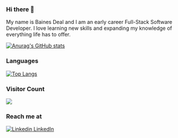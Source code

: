 ### Hi there 👋

My name is Baines Deal and I am an early career Full-Stack Software Developer. I love learning new skills and expanding my knowledge of everything life has to offer.
<!--
**BainesD/BainesD** is a ✨ _special_ ✨ repository because its `README.md` (this file) appears on your GitHub profile.

Here are some ideas to get you started:

- 🔭 I’m currently working on ...
- 🌱 I’m currently learning ...
- 👯 I’m looking to collaborate on ...
- 🤔 I’m looking for help with ...
- 💬 Ask me about ...
- 📫 How to reach me: ...
- 😄 Pronouns: ...
- ⚡ Fun fact: ...
-->

[![Anurag's GitHub stats](https://github-readme-stats.vercel.app/api?username=BainesD)](https://github.com/anuraghazra/github-readme-stats)

### Languages
[![Top Langs](https://github-readme-stats.vercel.app/api/top-langs/?username=BainesD&layout=compact)](https://github.com/anuraghazra/github-readme-stats)

### Visitor Count
<img src="https://profile-counter.glitch.me/BainesD/count.svg" />

### Reach me at
[![Linkedin](https://i.stack.imgur.com/gVE0j.png) LinkedIn](https://www.linkedin.com/in/baines-deal/)
